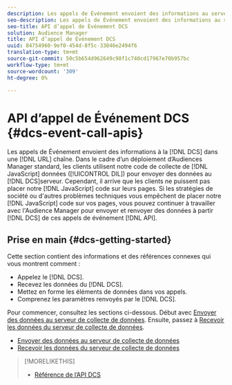 ```yaml
---
description: Les appels de Événement envoient des informations au serveur de collecte de données dans une chaîne URL. Dans un déploiement d’Audience Manager classique, les clients utilisent le code de collecte de données JavaScript (DIL) pour envoyer des données au serveur de collecte de données. Cependant, il arrive que les clients ne puissent pas placer notre code JavaScript sur leurs pages. Si les stratégies de société ou d’autres problèmes techniques vous empêchent de placer le code JavaScript sur vos pages, vous pouvez continuer à travailler avec l’Audience Manager pour envoyer et renvoyer des données du serveur de collecte de données avec ces API d’appel de événement.
seo-description: Les appels de Événement envoient des informations au serveur de collecte de données dans une chaîne URL. Dans un déploiement d’Audience Manager classique, les clients utilisent le code de collecte de données JavaScript (DIL) pour envoyer des données au serveur de collecte de données. Cependant, il arrive que les clients ne puissent pas placer notre code JavaScript sur leurs pages. Si les stratégies de société ou d’autres problèmes techniques vous empêchent de placer le code JavaScript sur vos pages, vous pouvez continuer à travailler avec l’Audience Manager pour envoyer et renvoyer des données du serveur de collecte de données avec ces API d’appel de événement.
seo-title: API d’appel de Événement DCS
solution: Audience Manager
title: API d’appel de Événement DCS
uuid: 84754960-9ef0-454d-8f5c-33846e2494f6
translation-type: tm+mt
source-git-commit: 50c5b654d962649c98f1c740cd17967e70b957bc
workflow-type: tm+mt
source-wordcount: '309'
ht-degree: 0%

---
```



# API d’appel de Événement DCS {#dcs-event-call-apis}

Les appels de Événement envoient des informations à la [!DNL DCS] dans une [!DNL URL] chaîne. Dans le cadre d’un déploiement d’Audiences Manager standard, les clients utilisent notre code de collecte de [!DNL JavaScript] données ([!UICONTROL DIL]) pour envoyer des données au [!DNL DCS]serveur. Cependant, il arrive que les clients ne puissent pas placer notre [!DNL JavaScript] code sur leurs pages. Si les stratégies de société ou d&#39;autres problèmes techniques vous empêchent de placer notre [!DNL JavaScript] code sur vos pages, vous pouvez continuer à travailler avec l&#39;Audience Manager pour envoyer et renvoyer des données à partir [!DNL DCS] de ces appels de événement [!DNL API].

## Prise en main {#dcs-getting-started}

Cette section contient des informations et des références connexes qui vous montrent comment :

* Appelez le [!DNL DCS].
* Recevez les données du [!DNL DCS].
* Mettez en forme les éléments de données dans vos appels.
* Comprenez les paramètres renvoyés par le [!DNL DCS].

Pour commencer, consultez les sections ci-dessous. Début avec [Envoyer des données au serveur de collecte de données](../../../api/dcs-intro/dcs-event-calls/dcs-url-send.md). Ensuite, passez à [Recevoir les données du serveur de collecte de données](../../../api/dcs-intro/dcs-event-calls/dcs-url-receive.md).

* [Envoyer des données au serveur de collecte de données](dcs-url-send.md)
* [Recevoir les données du serveur de collecte de données](dcs-url-receive.md)

>[!MORELIKETHIS]
>
>* [Référence de l’API DCS](../../../api/dcs-intro/dcs-api-reference/dcs-api-methods.md)

